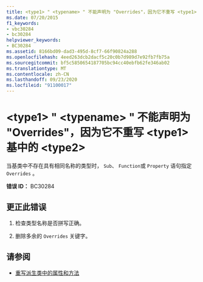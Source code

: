 ```yaml
---
title: <type1> " <typename> " 不能声明为 "Overrides"，因为它不重写 <type1> 基中的 <type2>
ms.date: 07/20/2015
f1_keywords:
- vbc30284
- bc30284
helpviewer_keywords:
- BC30284
ms.assetid: 8166bd09-dad3-495d-8cf7-66f90824a288
ms.openlocfilehash: 4eed263dcb2dacf5c20c0b7d989d7e92fb7fb75a
ms.sourcegitcommit: bf5c5850654187705bc94cc40ebfb62fe346ab02
ms.translationtype: MT
ms.contentlocale: zh-CN
ms.lasthandoff: 09/23/2020
ms.locfileid: "91100017"
---
```

# <a name="type1-typename-cannot-be-declared-overrides-because-it-does-not-override-a-type1-in-a-base-type2"></a>\<type1> " \<typename> " 不能声明为 "Overrides"，因为它不重写 \<type1> 基中的 \<type2>

当基类中不存在具有相同名称的类型时， `Sub`、 `Function`或 `Property` 语句指定 `Overrides` 。  
  
 **错误 ID：** BC30284  
  
## <a name="to-correct-this-error"></a>更正此错误  
  
1. 检查类型名称是否拼写正确。  
  
2. 删除多余的 `Overrides` 关键字。  
  
## <a name="see-also"></a>请参阅

- [重写派生类中的属性和方法](../programming-guide/language-features/objects-and-classes/inheritance-basics.md#overriding-properties-and-methods-in-derived-classes)
